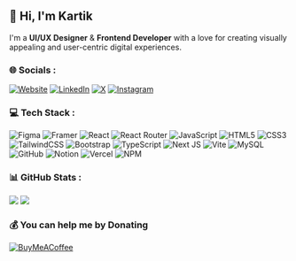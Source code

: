 ## 👋 Hi, I'm Kartik

I'm a **UI/UX Designer** & **Frontend Developer** with a love for creating visually appealing and user-centric digital experiences.

### 🌐 Socials :

[![Website](https://img.shields.io/badge/website-white?style=for-the-badge&logo=safari&logoColor=%23242526)](https://kartic.online)
[![LinkedIn](https://img.shields.io/badge/LinkedIn-%230077B5.svg?style=for-the-badge&logo=linkedin&logoColor=white)](https://linkedin.com/in/01kartic)
[![X](https://img.shields.io/badge/X-black.svg?style=for-the-badge&logo=X&logoColor=white)](https://x.com/01_kartic) 
[![Instagram](https://img.shields.io/badge/Instagram-%23E4405F.svg?style=for-the-badge&logo=Instagram&logoColor=white)](https://instagram.com/01_kartic)

### 💻 Tech Stack :

![Figma](https://img.shields.io/badge/figma-white.svg?style=for-the-badge&logo=figma&logoColor=black)
![Framer](https://img.shields.io/badge/Framer-black?style=for-the-badge&logo=framer&logoColor=white)
![React](https://img.shields.io/badge/react-%2320232a.svg?style=for-the-badge&logo=react&logoColor=%2361DAFB)
![React Router](https://img.shields.io/badge/React_Router-CA4245?style=for-the-badge&logo=react-router&logoColor=white)
![JavaScript](https://img.shields.io/badge/javascript-%23323330.svg?style=for-the-badge&logo=javascript&logoColor=%23F7DF1E)
![HTML5](https://img.shields.io/badge/html5-%23E34F26.svg?style=for-the-badge&logo=html5&logoColor=white)
![CSS3](https://img.shields.io/badge/css3-%231572B6.svg?style=for-the-badge&logo=css3&logoColor=white)
![TailwindCSS](https://img.shields.io/badge/tailwindcss-%2338B2AC.svg?style=for-the-badge&logo=tailwind-css&logoColor=white)
![Bootstrap](https://img.shields.io/badge/bootstrap-%238511FA.svg?style=for-the-badge&logo=bootstrap&logoColor=white)
![TypeScript](https://img.shields.io/badge/typescript-%23007ACC.svg?style=for-the-badge&logo=typescript&logoColor=white)
![Next JS](https://img.shields.io/badge/Next-black?style=for-the-badge&logo=next.js&logoColor=white)
![Vite](https://img.shields.io/badge/vite-%23646CFF.svg?style=for-the-badge&logo=vite&logoColor=white)
![MySQL](https://img.shields.io/badge/mysql-4479A1.svg?style=for-the-badge&logo=mysql&logoColor=white)
![GitHub](https://img.shields.io/badge/github-%23121011.svg?style=for-the-badge&logo=github&logoColor=white)
![Notion](https://img.shields.io/badge/Notion-%23000000.svg?style=for-the-badge&logo=notion&logoColor=white)
![Vercel](https://img.shields.io/badge/vercel-%23000000.svg?style=for-the-badge&logo=vercel&logoColor=white)
![NPM](https://img.shields.io/badge/NPM-%23CB3837.svg?style=for-the-badge&logo=npm&logoColor=white)

### 📊 GitHub Stats :

![](https://github-readme-streak-stats.herokuapp.com/?user=01kartic&theme=transparent&hide_border=true)
![](https://github-readme-stats.vercel.app/api/top-langs/?username=01kartic&theme=transparent&hide_border=true&include_all_commits=false&count_private=false&layout=compact)

### 💰 You can help me by Donating

[![BuyMeACoffee](https://img.shields.io/badge/Buy%20Me%20a%20Coffee-ffdd00?style=for-the-badge&logo=buy-me-a-coffee&logoColor=black)](https://buymeacoffee.com/kartic) 
